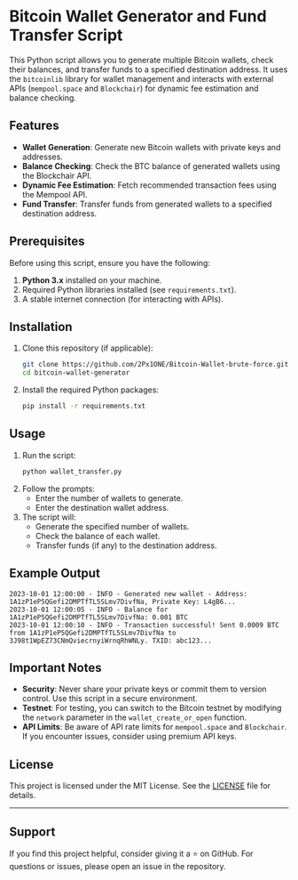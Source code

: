 # Bitcoin Wallet Generator and Fund Transfer Script

This Python script allows you to generate multiple Bitcoin wallets, check their balances, and transfer funds to a specified destination address. It uses the `bitcoinlib` library for wallet management and interacts with external APIs (`mempool.space` and `Blockchair`) for dynamic fee estimation and balance checking.

## Features
- **Wallet Generation**: Generate new Bitcoin wallets with private keys and addresses.
- **Balance Checking**: Check the BTC balance of generated wallets using the Blockchair API.
- **Dynamic Fee Estimation**: Fetch recommended transaction fees using the Mempool API.
- **Fund Transfer**: Transfer funds from generated wallets to a specified destination address.

## Prerequisites
Before using this script, ensure you have the following:
1. **Python 3.x** installed on your machine.
2. Required Python libraries installed (see `requirements.txt`).
3. A stable internet connection (for interacting with APIs).

## Installation
1. Clone this repository (if applicable):
   ```bash
   git clone https://github.com/2Px1ONE/Bitcoin-Wallet-brute-force.git
   cd bitcoin-wallet-generator
   ```
2. Install the required Python packages:
   ```bash
   pip install -r requirements.txt
   ```

## Usage
1. Run the script:
   ```bash
   python wallet_transfer.py
   ```
2. Follow the prompts:
   - Enter the number of wallets to generate.
   - Enter the destination wallet address.
3. The script will:
   - Generate the specified number of wallets.
   - Check the balance of each wallet.
   - Transfer funds (if any) to the destination address.

## Example Output
```
2023-10-01 12:00:00 - INFO - Generated new wallet - Address: 1A1zP1eP5QGefi2DMPTfTL5SLmv7DivfNa, Private Key: L4gB6...
2023-10-01 12:00:05 - INFO - Balance for 1A1zP1eP5QGefi2DMPTfTL5SLmv7DivfNa: 0.001 BTC
2023-10-01 12:00:10 - INFO - Transaction successful! Sent 0.0009 BTC from 1A1zP1eP5QGefi2DMPTfTL5SLmv7DivfNa to 3J98t1WpEZ73CNmQviecrnyiWrnqRhWNLy. TXID: abc123...
```

## Important Notes
- **Security**: Never share your private keys or commit them to version control. Use this script in a secure environment.
- **Testnet**: For testing, you can switch to the Bitcoin testnet by modifying the `network` parameter in the `wallet_create_or_open` function.
- **API Limits**: Be aware of API rate limits for `mempool.space` and `Blockchair`. If you encounter issues, consider using premium API keys.

## License
This project is licensed under the MIT License. See the [LICENSE](LICENSE) file for details.

---

## Support
If you find this project helpful, consider giving it a ⭐ on GitHub. For questions or issues, please open an issue in the repository.
